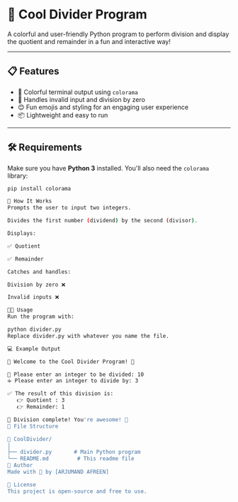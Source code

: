 # 🚀 Cool Divider Program

A colorful and user-friendly Python program to perform division and display the quotient and remainder in a fun and interactive way!

---

## 📋 Features

- 🎨 Colorful terminal output using `colorama`
- 🧠 Handles invalid input and division by zero
- 😊 Fun emojis and styling for an engaging user experience
- 📦 Lightweight and easy to run

---

## 🛠️ Requirements

Make sure you have **Python 3** installed. You'll also need the `colorama` library:

```bash
pip install colorama

🧮 How It Works
Prompts the user to input two integers.

Divides the first number (dividend) by the second (divisor).

Displays:

✅ Quotient

✅ Remainder

Catches and handles:

Division by zero ❌

Invalid inputs ❌

🧑‍💻 Usage
Run the program with:

python divider.py
Replace divider.py with whatever you name the file.

💻 Example Output

🚀 Welcome to the Cool Divider Program! 🚀

🔢 Please enter an integer to be divided: 10
➗ Please enter an integer to divide by: 3

✅ The result of this division is:
   👉 Quotient : 3
   👉 Remainder: 1

🎉 Division complete! You're awesome! 🎉
📁 File Structure

📁 CoolDivider/
│
├── divider.py       # Main Python program
└── README.md         # This readme file
🧡 Author
Made with 💖 by [ARJUMAND AFREEN]

📜 License
This project is open-source and free to use.